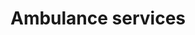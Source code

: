---
title: Ambulance services
longTitle: 'Ambulance services'
tags:
- gccommon
usedFor:
- "[[Emergency services]]"
---